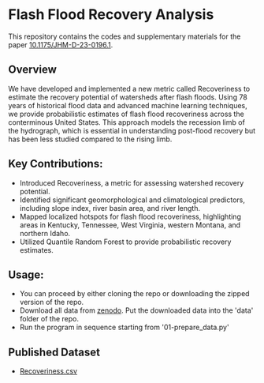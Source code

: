 # Flash Flood Recovery Analysis
This repository contains the codes and supplementary materials for the paper [10.1175/JHM-D-23-0196.1](https://doi.org/10.1175/JHM-D-23-0196.1). 

## Overview
We have developed and implemented a new metric called Recoveriness to estimate the recovery potential of watersheds after flash floods. Using 78 years of historical flood data and advanced machine learning techniques, we provide probabilistic estimates of flash flood recoveriness across the conterminous United States. This approach models the recession limb of the hydrograph, which is essential in understanding post-flood recovery but has been less studied compared to the rising limb.

## Key Contributions:
- Introduced Recoveriness, a metric for assessing watershed recovery potential.
- Identified significant geomorphological and climatological predictors, including slope index, river basin area, and river length.
- Mapped localized hotspots for flash flood recoveriness, highlighting areas in Kentucky, Tennessee, West Virginia, western Montana, and northern Idaho.
- Utilized Quantile Random Forest to provide probabilistic recovery estimates.

## Usage:
- You can proceed by either cloning the repo or downloading the zipped version of the repo. 
- Download all data from [zenodo](https://doi.org/10.5281/zenodo.13729992). Put the downloaded data into the 'data' folder of the repo.
- Run the program in sequence starting from '01-prepare_data.py'

## Published Dataset
- [Recoveriness.csv](https://zenodo.org/records/13729469)
